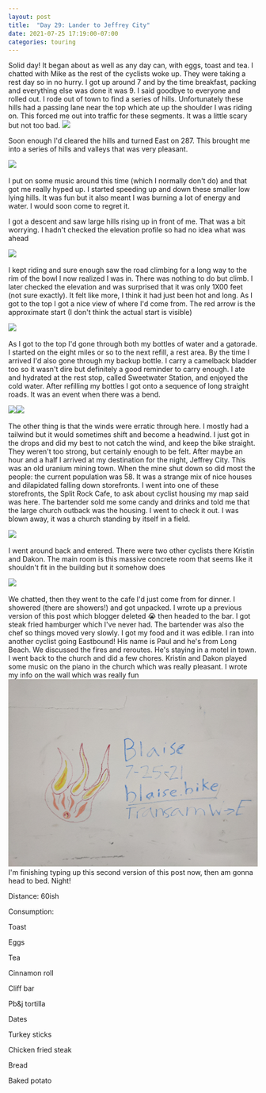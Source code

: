 ```yaml
---
layout: post
title:  "Day 29: Lander to Jeffrey City"
date: 2021-07-25 17:19:00-07:00
categories: touring
---
```

Solid day! It began about as well as any day can, with eggs, toast and tea. I chatted with Mike as the rest of the cyclists woke up. They were taking a rest day so in no hurry. I got up around 7 and by the time breakfast, packing and everything else was done it was 9. I said goodbye to everyone and rolled out. I rode out of town to find a series of hills. Unfortunately these hills had a passing lane near the top which ate up the shoulder I was riding on. This forced me out into traffic for these segments. It was a little scary but not too bad. ![](/assets/KmVOViLh_TfFiWejBZ15NCsDVY4PWFKxZlEwPIUpITrGZBG8z2TPV7WTxUCvxMe2NnDEtr6tAKf1L6ZqEbsGQizzdpSVxSE3d5_EFUznNaJ5C6FlNYuIg1nO2VIno0MlhUhO5i-4)

Soon enough I'd cleared the hills and turned East on 287. This brought me into a series of hills and valleys that was very pleasant.   


![](/assets/lr02S_Q_m32v7vSeCxiUSK0ErG1tRQ0FCXI4hVRGRvDba0nmPfFuDLDS46G2SBvNPWX3eDsuiLQ5CQ8bwekq0FfCk3_1HW1X6h7yURBrrFPav2y1MsH0tMH6xX8pzPFGoZt8GbcN)

I put on some music around this time (which I normally don't do) and that got me really hyped up. I started speeding up and down these smaller low lying hills. It was fun but it also meant I was burning a lot of energy and water. I would soon come to regret it.

  


  


I got a descent and saw large hills rising up in front of me. That was a bit worrying. I hadn't checked the elevation profile so had no idea what was ahead

  
![](/assets/0xx9lpBhkPs6JPDn4j9g6JtJEpG80pCY4NTBPpQ9y_fYZoN2UDQ_QPJ7_m2NdD7MPaVnyXk_ACYKx4HmAVwUWZV92Yesx2ZpPWr3h16sb3mS0x4TTcQ5w_AicTDGH_3xZDmwUR2q)

I kept riding and sure enough saw the road climbing for a long way to the rim of the bowl I now realized I was in. There was nothing to do but climb. I later checked the elevation and was surprised that it was only 1X00 feet (not sure exactly). It felt like more, I think it had just been hot and long. As I got to the top I got a nice view of where I'd come from. The red arrow is the approximate start (I don't think the actual start is visible)  


![](/assets/wqfjnRUqpwBUknBKSLYs9pM6VGq5MnbZXEc0LzgjU2z-npUohxswzsmwLn-5n-D30fxk_kTwtOHo2myDCu7YtziGnUGf8xRxtaS2clA0k61FLk0idRt1CIH_mETjXDMY3aWk1ADV)

As I got to the top I'd gone through both my bottles of water and a gatorade. I started on the eight miles or so to the next refill, a rest area. By the time I arrived I'd also gone through my backup bottle. I carry a camelback bladder too so it wasn't dire but definitely a good reminder to carry enough. I ate and hydrated at the rest stop, called Sweetwater Station, and enjoyed the cold water. After refilling my bottles I got onto a sequence of long straight roads. It was an event when there was a bend.   


![](/assets/kM8XLp9yWZCXz4OCfJW5mfmDN2qVyiY0Q0K6CeLKW9mPEOzNcy_Y7bDn5SQHyuDZ4ebsNju8fhVlW_-k1kf7vewkVAclwBt8ZI-MCh9G-StwUv4GOvGOsQ2PUCpaDqyiIczBrTVW)![](/assets/3wV0J8ZheBoPqgcliFFyJdgw2DkoVdtr-ec_m9RZmqSSErJmRW1t5YzrCypuHf13rODI7A7Eryt5L9OqPzAC4_tu68vPEGsW1S9ZKUjbfgXf1Fcp6A_5PX6MheMD9DOIWP_RgGJR)

The other thing is that the winds were erratic through here. I mostly had a tailwind but it would sometimes shift and become a headwind. I just got in the drops and did my best to not catch the wind, and keep the bike straight. They weren't too strong, but certainly enough to be felt. After maybe an hour and a half I arrived at my destination for the night, Jeffrey City. This was an old uranium mining town. When the mine shut down so did most the people: the current population was 58. It was a strange mix of nice houses and dilapidated falling down storefronts. I went into one of these storefronts, the Split Rock Cafe, to ask about cyclist housing my map said was here. The bartender sold me some candy and drinks and told me that the large church outback was the housing. I went to check it out. I was blown away, it was a church standing by itself in a field.  


![](/assets/B_fDLQ3o7Wfr9DzWIIThOW3RjzWyhB1RbLJcjdlUbYGhoge0pg9ZQ37b4Ux_hPSPmVk4U2X0VAafLhQOOkD7eLJ2J02-FyA-jUqusz2oKRP2nK-7qZ8XybM8fxLJLbzWAAOrPBDK)

I went around back and entered. There were two other cyclists there Kristin and Dakon. The main room is this massive concrete room that seems like it shouldn't fit in the building but it somehow does  


![](/assets/WlArAk-Jo44LVZzdKog8qPG32PZ9POGVsG7f-GasWk-c9V22uSpWAsnqQeMFHxtt3Fwwp7QKTEpX7CylsKcR_afMNSQIU3PONahlGBtBB5GY7rHrWN_VJzh8FDa4s0QcukEpz2mO)

We chatted, then they went to the cafe I'd just come from for dinner. I showered (there are showers!) and got unpacked. I wrote up a previous version of this post which blogger deleted 😭 then headed to the bar. I got steak fried hamburger which I've never had. The bartender was also the chef so things moved very slowly. I got my food and it was edible. I ran into another cyclist going Eastbound! His name is Paul and he's from Long Beach. We discussed the fires and reroutes. He's staying in a motel in town. I went back to the church and did a few chores. Kristin and Dakon played some music on the piano in the church which was really pleasant. I wrote my info on the wall which was really fun
[![](/assets/1627349472902751-0.png)](/assets/1627349472902751-0.png)
I'm finishing typing up this second version of this post now, then am gonna head to bed. Night!

  


Distance: 60ish

Consumption:

Toast

Eggs

Tea

Cinnamon roll

Cliff bar

Pb&j tortilla

Dates

Turkey sticks

Chicken fried steak

Bread

Baked potato



